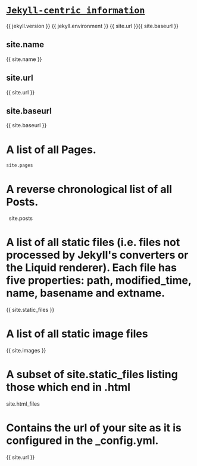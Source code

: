 # [`Jekyll-centric information`](https://jekyllrb.com/news/)
{{ jekyll.version }}
{{ jekyll.environment }}
{{ site.url }}{{ site.baseurl }}
## site.name
{{ site.name }}
## site.url
{{ site.url }}
## site.baseurl
{{ site.baseurl }}

# A list of all Pages.
 `site.pages `

# A reverse chronological list of all Posts.
` `site.posts` `

# A list of all static files (i.e. files not processed by Jekyll's converters or the Liquid renderer). Each file has five properties: path, modified_time, name, basename and extname.
{{ site.static_files }}

# A list of all static image files 
{{ site.images }}

# A subset of site.static_files listing those which end in .html
site.html_files


# Contains the url of your site as it is configured in the _config.yml. 
{{ site.url }}
